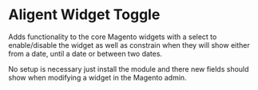 # Aligent Widget Toggle

Adds functionality to the core Magento widgets with a select to enable/disable the widget as well as constrain when they will show either from a date, until a date or between two dates.

No setup is necessary just install the module and there new fields should show when modifying a widget in the Magento admin.
